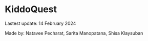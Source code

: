 # KiddoQuest

Lastest update: 14 February 2024

Made by: Natavee Pecharat, Sarita Manopatana, Shisa Klaysuban 
